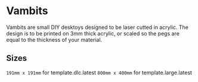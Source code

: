 # Vambits

Vambits are small DIY desktoys designed to be laser cutted in acrylic. The design is to be printed on 3mm thick acrylic, or scaled so the pegs are equal to the thickness of your material.

## Sizes

`191mm x 191mm` for template.dlc.latest
`800mm x 400mm` for template.large.latest
